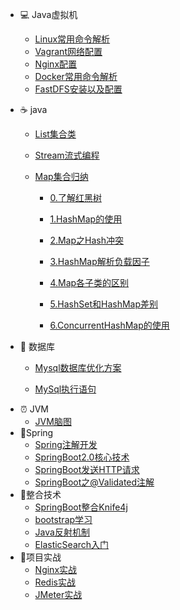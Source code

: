 

- :computer: Java虚拟机
  - [Linux常用命令解析](/notes/1.linux)
  - [Vagrant网络配置](/notes/Vagrant网络配置.md)
  - [Nginx配置](/notes/2.nginx.md)
  - [Docker常用命令解析](/notes/3.docker.md)
  - [FastDFS安装以及配置](/notes/4.fastdfs.md)

- :coffee:  java
  - [List集合类](/notes/1.list-collection.md)

  - [Stream流式编程](/notes/2.java-stream.md)

  - [Map集合归纳](/notes/3.map.md)

    - [0.了解红黑树](/notes/红黑树.md)

    - [1.HashMap的使用](/notes/4.hashmap.md)
    
    - [2.Map之Hash冲突](/notes/Map之Hash冲突.md)
    
    - [3.HashMap解析负载因子](/notes/HashMap解析负载因子.md)
    
    - [4.Map各子类的区别](/notes/HashMap,HashTable,ConcurrentHashMap三者区别.md)
    
    - [5.HashSet和HashMap差别](/notes/HashSet和HashMap区别.md)
    
    - [6.ConcurrentHashMap的使用](/notes/ConcurrentHashMap使用.md)

- :floppy_disk: 数据库
  - [Mysql数据库优化方案](/notes/1.SQL查询优化.md)

  - [MySql执行语句](/notes/Mysql执行流程.md)

+ :alarm_clock: JVM
    - [JVM脑图](/notes/jvm.md)
+ :seedling:Spring
    - [Spring注解开发](/notes/Spring注解开发.md)
    - [SpringBoot2.0核心技术](/notes/SpringBoot2.0核心技术.md)
    - [SpringBoot发送HTTP请求](/notes/SpringBoot发送HTTP请求.md)
    - [SpringBoot之@Validated注解](/notes/SpringBoot之@Validated注解.md)
+ :baby_chick:整合技术
    - [SpringBoot整合Knife4j](/notes/Knife4j在线接口调试.md)
    - [bootstrap学习](/notes/bootstrap学习.md)
    - [Java反射机制](/notes/Java反射机制.md)
    - [ElasticSearch入门](/notes/elasticsearch安装使用.md)
+ :closed_lock_with_key:项目实战
    - [Nginx实战](/notes/Nginx实战.md)
    - [Redis实战](/notes/Redis实战.md)
    - [JMeter实战](/notes/性能监控与压力测试.md)


